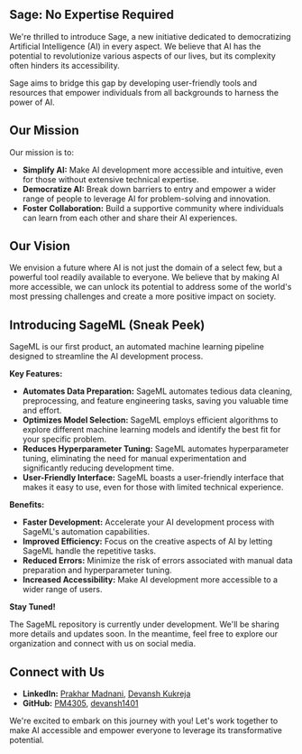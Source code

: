 ## Sage: No Expertise Required



We're thrilled to introduce Sage, a new initiative dedicated to democratizing Artificial Intelligence (AI) in every aspect. We believe that AI has the potential to revolutionize various aspects of our lives, but its complexity often hinders its accessibility. 

Sage aims to bridge this gap by developing user-friendly tools and resources that empower individuals from all backgrounds to harness the power of AI. 

## Our Mission

Our mission is to:

* **Simplify AI:** Make AI development more accessible and intuitive, even for those without extensive technical expertise.
* **Democratize AI:** Break down barriers to entry and empower a wider range of people to leverage AI for problem-solving and innovation.
* **Foster Collaboration:** Build a supportive community where individuals can learn from each other and share their AI experiences.

## Our Vision

We envision a future where AI is not just the domain of a select few, but a powerful tool readily available to everyone. We believe that by making AI more accessible, we can unlock its potential to address some of the world's most pressing challenges and create a more positive impact on society.

## Introducing SageML (Sneak Peek)

SageML is our first product, an automated machine learning pipeline designed to streamline the AI development process. 

**Key Features:**

* **Automates Data Preparation:** SageML automates tedious data cleaning, preprocessing, and feature engineering tasks, saving you valuable time and effort.
* **Optimizes Model Selection:** SageML employs efficient algorithms to explore different machine learning models and identify the best fit for your specific problem.
* **Reduces Hyperparameter Tuning:** SageML automates hyperparameter tuning, eliminating the need for manual experimentation and significantly reducing development time.
* **User-Friendly Interface:** SageML boasts a user-friendly interface that makes it easy to use, even for those with limited technical experience.

**Benefits:**

* **Faster Development:** Accelerate your AI development process with SageML's automation capabilities.
* **Improved Efficiency:** Focus on the creative aspects of AI by letting SageML handle the repetitive tasks.
* **Reduced Errors:** Minimize the risk of errors associated with manual data preparation and hyperparameter tuning.
* **Increased Accessibility:** Make AI development more accessible to a wider range of users.

**Stay Tuned!**

The SageML repository is currently under development. We'll be sharing more details and updates soon. In the meantime, feel free to explore our organization and connect with us on social media.

## Connect with Us

* **LinkedIn:** [Prakhar Madnani](www.linkedin.com/in/prakhar-madnani), [Devansh Kukreja](www.linkedin.com/in/devansh-kukreja)
* **GitHub:** [PM4305](www.github.com/PM4305), [devansh1401](www.github.com/devansh1401)

We're excited to embark on this journey with you! Let's work together to make AI accessible and empower everyone to leverage its transformative potential.
